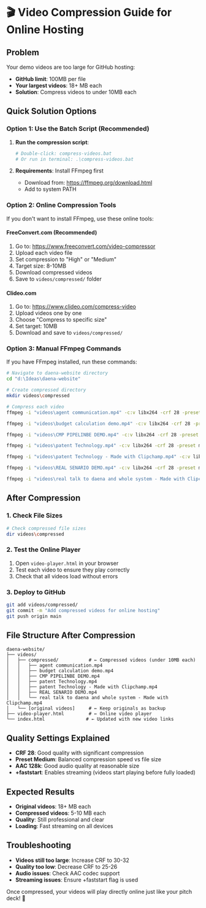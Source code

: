 # 🎬 Video Compression Guide for Online Hosting

## Problem
Your demo videos are too large for GitHub hosting:
- **GitHub limit**: 100MB per file
- **Your largest videos**: 18+ MB each
- **Solution**: Compress videos to under 10MB each

## Quick Solution Options

### Option 1: Use the Batch Script (Recommended)
1. **Run the compression script**:
   ```bash
   # Double-click: compress-videos.bat
   # Or run in terminal: .\compress-videos.bat
   ```

2. **Requirements**: Install FFmpeg first
   - Download from: https://ffmpeg.org/download.html
   - Add to system PATH

### Option 2: Online Compression Tools
If you don't want to install FFmpeg, use these online tools:

#### **FreeConvert.com** (Recommended)
1. Go to: https://www.freeconvert.com/video-compressor
2. Upload each video file
3. Set compression to "High" or "Medium"
4. Target size: 8-10MB
5. Download compressed videos
6. Save to `videos/compressed/` folder

#### **Clideo.com**
1. Go to: https://www.clideo.com/compress-video
2. Upload videos one by one
3. Choose "Compress to specific size"
4. Set target: 10MB
5. Download and save to `videos/compressed/`

### Option 3: Manual FFmpeg Commands
If you have FFmpeg installed, run these commands:

```bash
# Navigate to daena-website directory
cd "d:\Ideas\daena-website"

# Create compressed directory
mkdir videos\compressed

# Compress each video
ffmpeg -i "videos\agent communication.mp4" -c:v libx264 -crf 28 -preset medium -c:a aac -b:a 128k -movflags +faststart -y "videos\compressed\agent communication.mp4"

ffmpeg -i "videos\budget calculation demo.mp4" -c:v libx264 -crf 28 -preset medium -c:a aac -b:a 128k -movflags +faststart -y "videos\compressed\budget calculation demo.mp4"

ffmpeg -i "videos\CMP PIPELINBE DEMO.mp4" -c:v libx264 -crf 28 -preset medium -c:a aac -b:a 128k -movflags +faststart -y "videos\compressed\CMP PIPELINBE DEMO.mp4"

ffmpeg -i "videos\patent Technology.mp4" -c:v libx264 -crf 28 -preset medium -c:a aac -b:a 128k -movflags +faststart -y "videos\compressed\patent Technology.mp4"

ffmpeg -i "videos\patent Technology - Made with Clipchamp.mp4" -c:v libx264 -crf 28 -preset medium -c:a aac -b:a 128k -movflags +faststart -y "videos\compressed\patent Technology - Made with Clipchamp.mp4"

ffmpeg -i "videos\REAL SENARIO DEMO.mp4" -c:v libx264 -crf 28 -preset medium -c:a aac -b:a 128k -movflags +faststart -y "videos\compressed\REAL SENARIO DEMO.mp4"

ffmpeg -i "videos\real talk to daena and whole system - Made with Clipchamp.mp4" -c:v libx264 -crf 28 -preset medium -c:a aac -b:a 128k -movflags +faststart -y "videos\compressed\real talk to daena and whole system - Made with Clipchamp.mp4"
```

## After Compression

### 1. Check File Sizes
```bash
# Check compressed file sizes
dir videos\compressed
```

### 2. Test the Online Player
1. Open `video-player.html` in your browser
2. Test each video to ensure they play correctly
3. Check that all videos load without errors

### 3. Deploy to GitHub
```bash
git add videos/compressed/
git commit -m "Add compressed videos for online hosting"
git push origin main
```

## File Structure After Compression
```
daena-website/
├── videos/
│   ├── compressed/           # ← Compressed videos (under 10MB each)
│   │   ├── agent communication.mp4
│   │   ├── budget calculation demo.mp4
│   │   ├── CMP PIPELINBE DEMO.mp4
│   │   ├── patent Technology.mp4
│   │   ├── patent Technology - Made with Clipchamp.mp4
│   │   ├── REAL SENARIO DEMO.mp4
│   │   └── real talk to daena and whole system - Made with Clipchamp.mp4
│   └── [original videos]     # ← Keep originals as backup
├── video-player.html         # ← Online video player
└── index.html               # ← Updated with new video links
```

## Quality Settings Explained
- **CRF 28**: Good quality with significant compression
- **Preset Medium**: Balanced compression speed vs file size
- **AAC 128k**: Good audio quality at reasonable size
- **+faststart**: Enables streaming (videos start playing before fully loaded)

## Expected Results
- **Original videos**: 18+ MB each
- **Compressed videos**: 5-10 MB each
- **Quality**: Still professional and clear
- **Loading**: Fast streaming on all devices

## Troubleshooting
- **Videos still too large**: Increase CRF to 30-32
- **Quality too low**: Decrease CRF to 25-26
- **Audio issues**: Check AAC codec support
- **Streaming issues**: Ensure +faststart flag is used

Once compressed, your videos will play directly online just like your pitch deck! 🚀
